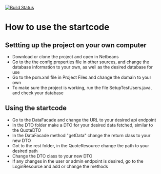 [![Build Status](https://travis-ci.org/amandajuhl95/TypeOneExam.svg?branch=master)](https://travis-ci.org/amandajuhl95/TypeOneExam)

# How to use the startcode

## Settting up the project on your own computer

* Download or clone the project and open in Netbeans
* Go to the the config.properties file in other sources, and change the database information to your own, as well as the desired database for use
* Go to the pom.xml file in Project Files and change the domain to your own
* To make sure the project is working, run the file SetupTestUsers.java, and check your database

## Using the startcode
* Go to the DataFacade and change the URL to your desired api endpoint
* In the DTO folder make a DTO for your desired data fetched, similar to the QuoteDTO
* In the DataFacade method "getData" change the return class to your new DTO
* Got to the rest folder, in the QuoteResource change the path to your desired path
* Change the DTO class to your new DTO
* If any changes in the user or admin endpoint is desired, go to the LoginResource and add or change the methods 
